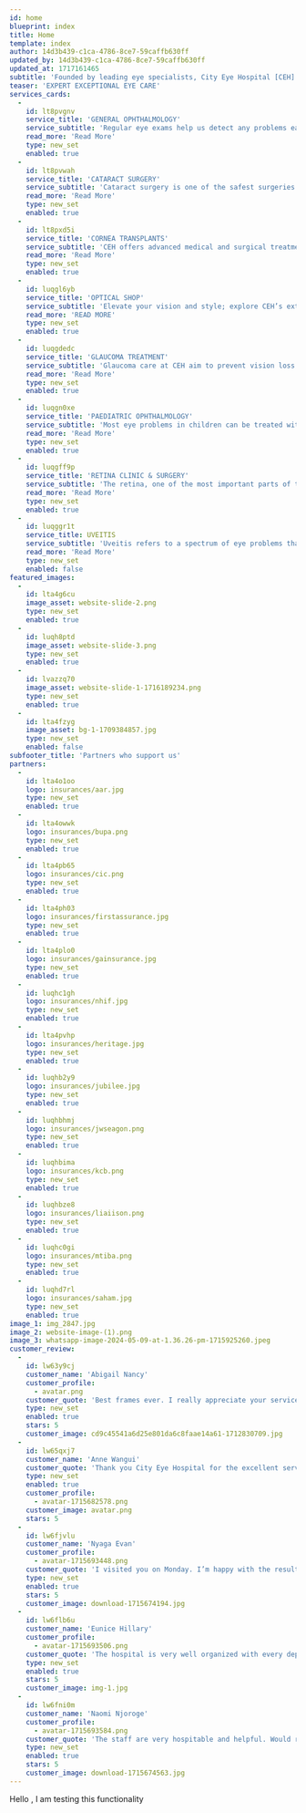 ```yaml
---
id: home
blueprint: index
title: Home
template: index
author: 14d3b439-c1ca-4786-8ce7-59caffb630ff
updated_by: 14d3b439-c1ca-4786-8ce7-59caffb630ff
updated_at: 1717161465
subtitle: 'Founded by leading eye specialists, City Eye Hospital [CEH] is a premier specialty eye hospital in Kenya dedicated to making quality eye care accessible and affordable for patients of all ages and background across all our branches'
teaser: 'EXPERT EXCEPTIONAL EYE CARE'
services_cards:
  -
    id: lt8pvgnv
    service_title: 'GENERAL OPHTHALMOLOGY'
    service_subtitle: 'Regular eye exams help us detect any problems early and thus treat any arising diseases and condition with greater success'
    read_more: 'Read More'
    type: new_set
    enabled: true
  -
    id: lt8pvwah
    service_title: 'CATARACT SURGERY'
    service_subtitle: 'Cataract surgery is one of the safest surgeries. Most cataract procedures take a short time and most patients recover quickly'
    read_more: 'Read More'
    type: new_set
    enabled: true
  -
    id: lt8pxd5i
    service_title: 'CORNEA TRANSPLANTS'
    service_subtitle: 'CEH offers advanced medical and surgical treatment for the various conditions and disorders of the cornea'
    read_more: 'Read More'
    type: new_set
    enabled: true
  -
    id: luqgl6yb
    service_title: 'OPTICAL SHOP'
    service_subtitle: 'Elevate your vision and style; explore CEH’s extensive array of eyewear (glasses, lenses, frames, and sunglasses).'
    read_more: 'READ MORE'
    type: new_set
    enabled: true
  -
    id: luqgdedc
    service_title: 'GLAUCOMA TREATMENT'
    service_subtitle: 'Glaucoma care at CEH aim to prevent vision loss from glaucoma: a leading cause of blindness'
    read_more: 'Read More'
    type: new_set
    enabled: true
  -
    id: luqgn0xe
    service_title: 'PAEDIATRIC OPHTHALMOLOGY'
    service_subtitle: 'Most eye problems in children can be treated without surgery; a few need surgical correction.'
    read_more: 'Read More'
    type: new_set
    enabled: true
  -
    id: luqgff9p
    service_title: 'RETINA CLINIC & SURGERY'
    service_subtitle: 'The retina, one of the most important parts of the eye, can be affected by a range of ailments.'
    read_more: 'Read More'
    type: new_set
    enabled: true
  -
    id: luqggr1t
    service_title: UVEITIS
    service_subtitle: 'Uveitis refers to a spectrum of eye problems that involves inflammation of the uvea'
    read_more: 'Read More'
    type: new_set
    enabled: false
featured_images:
  -
    id: lta4g6cu
    image_asset: website-slide-2.png
    type: new_set
    enabled: true
  -
    id: luqh8ptd
    image_asset: website-slide-3.png
    type: new_set
    enabled: true
  -
    id: lvazzq70
    image_asset: website-slide-1-1716189234.png
    type: new_set
    enabled: true
  -
    id: lta4fzyg
    image_asset: bg-1-1709384857.jpg
    type: new_set
    enabled: false
subfooter_title: 'Partners who support us'
partners:
  -
    id: lta4o1oo
    logo: insurances/aar.jpg
    type: new_set
    enabled: true
  -
    id: lta4owwk
    logo: insurances/bupa.png
    type: new_set
    enabled: true
  -
    id: lta4pb65
    logo: insurances/cic.png
    type: new_set
    enabled: true
  -
    id: lta4ph03
    logo: insurances/firstassurance.jpg
    type: new_set
    enabled: true
  -
    id: lta4plo0
    logo: insurances/gainsurance.jpg
    type: new_set
    enabled: true
  -
    id: luqhc1gh
    logo: insurances/nhif.jpg
    type: new_set
    enabled: true
  -
    id: lta4pvhp
    logo: insurances/heritage.jpg
    type: new_set
    enabled: true
  -
    id: luqhb2y9
    logo: insurances/jubilee.jpg
    type: new_set
    enabled: true
  -
    id: luqhbhmj
    logo: insurances/jwseagon.png
    type: new_set
    enabled: true
  -
    id: luqhbima
    logo: insurances/kcb.png
    type: new_set
    enabled: true
  -
    id: luqhbze8
    logo: insurances/liaiison.png
    type: new_set
    enabled: true
  -
    id: luqhc0gi
    logo: insurances/mtiba.png
    type: new_set
    enabled: true
  -
    id: luqhd7rl
    logo: insurances/saham.jpg
    type: new_set
    enabled: true
image_1: img_2847.jpg
image_2: website-image-(1).png
image_3: whatsapp-image-2024-05-09-at-1.36.26-pm-1715925260.jpeg
customer_review:
  -
    id: lw63y9cj
    customer_name: 'Abigail Nancy'
    customer_profile:
      - avatar.png
    customer_quote: 'Best frames ever. I really appreciate your services, kindness and generosity.'
    type: new_set
    enabled: true
    stars: 5
    customer_image: cd9c45541a6d25e801da6c8faae14a61-1712830709.jpg
  -
    id: lw65qxj7
    customer_name: 'Anne Wangui'
    customer_quote: 'Thank you City Eye Hospital for the excellent service and care you provide to your patients.'
    type: new_set
    enabled: true
    customer_profile:
      - avatar-1715682578.png
    customer_image: avatar.png
    stars: 5
  -
    id: lw6fjvlu
    customer_name: 'Nyaga Evan'
    customer_profile:
      - avatar-1715693448.png
    customer_quote: 'I visited you on Monday. I’m happy with the results, thanks for quality and affordable eye care.'
    type: new_set
    enabled: true
    stars: 5
    customer_image: download-1715674194.jpg
  -
    id: lw6flb6u
    customer_name: 'Eunice Hillary'
    customer_profile:
      - avatar-1715693506.png
    customer_quote: 'The hospital is very well organized with every department well attended. Very clean hospital.'
    type: new_set
    enabled: true
    stars: 5
    customer_image: img-1.jpg
  -
    id: lw6fni0m
    customer_name: 'Naomi Njoroge'
    customer_profile:
      - avatar-1715693584.png
    customer_quote: 'The staff are very hospitable and helpful. Would really recommend other patients. Excellent services.'
    type: new_set
    enabled: true
    stars: 5
    customer_image: download-1715674563.jpg
---
```

Hello , I am testing this functionality
